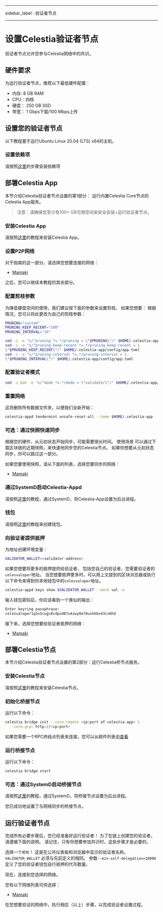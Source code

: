 - - -
sidebar_label : 验证者节点
- - -

# 设置Celestia验证者节点

验证者节点允许您参与Celestia网络中的共识。

## 硬件要求

为运行验证者节点，推荐以下最低硬件配置：

* 内存: 8 GB RAM
* CPU：四核
* 硬盘： 250 GB SSD
* 带宽： 1 Gbps下载/100 Mbps上传

## 设置您的验证者节点

以下教程基于运行Ubuntu Linux 20.04 (LTS) x64的主机。

### 设置依赖项

请按照[这里](../developers/environment.md)的步骤安装依赖项

## 部署Celestia App

本节介绍Celestia验证者节点设置的第1部分： 运行内置Celestia Core节点的Celestia App服务。

> 注意：请确保您至少有100+ GB可用空间来安全安装+运行验证者节点。

### 安装Celestia App

请按照[这里](../developers/celestia-app.md)的教程来安装Celestia App。

### 设置P2P网络

对于指南的这一部分，请选择您想要连接的网络：

* [Mamaki](./mamaki-testnet.md#setup-p2p-network)

之后，您可以继续本教程的其余部分。

### 配置剪枝参数

为降低硬盘空间的使用，我们建议按下面的参数来设置剪枝。 如果您想要： 根据情况，您可以将此更改为自己的剪枝参数：

```sh
PRUNING="custom"
PRUNING_KEEP_RECENT="100"
PRUNING_INTERVAL="10"

sed -i -e "s/^pruning *=.*/pruning = \"$PRUNING\"/" $HOME/.celestia-app/config/app.toml
sed -i -e "s/^pruning-keep-recent *=.*/pruning-keep-recent = \
\"$PRUNING_KEEP_RECENT\"/" $HOME/.celestia-app/config/app.toml
sed -i -e "s/^pruning-interval *=.*/pruning-interval = \
\"$PRUNING_INTERVAL\"/" $HOME/.celestia-app/config/app.toml
```

### 配置验证者模式

```sh
sed -i.bak -e "s/^mode *=.*/mode = \"validator\"/" $HOME/.celestia-app/config/config.toml
```

### 重置网络

这将删除所有数据文件夹，以便我们全新开始：

```sh
celestia-appd tendermint unsafe-reset-all --home $HOME/.celestia-app
```

### 可选：通过快照快速同步

根据您的硬件，从元初状态开始同步，可能需要很长时间。 使用场景 可以通过下载区块链的近期快照，来快速地同步您的Celestia节点。 如果你想要从元初状态同步，你可以跳过这一部分。

如果您要使用快照，请从下面的列表，选择您要同步的网络：

* [Mamaki](./mamaki-testnet.md#quick-sync-with-snapshot)

### 通过SystemD启动Celestia-Appd

请按照[这里](./systemd.md#start-the-celestia-app-with-systemd)的教程，通过SystemD，将Celestia-App设置为后台进程。

### 钱包

请按照[这里](../developers/wallet.md)的教程来创建钱包。

### 向验证者提供抵押

为地址创建环境变量：

```sh
VALIDATOR_WALLET=<validator-address>
```

如果您想要将更多的抵押提供给验证者， 包括您自己的验证者，您需要验证者的`celesvaloper`地址。 当您想要抵押更多时，可以用上文提到的区块浏览器或执行以下命令来得到你本地钱包中的`celesvaloper`地址。

```sh
celestia-appd keys show $VALIDATOR_WALLET --bech val -a
```

输入钱包密码后，你应该看到一个类似的输出：

```sh
Enter keyring passphrase:
celesvaloper1q3v5cugc8cdpud87u4zwy0a74uxkk6u43cv6hd
```

接下来，选择您想要给验证者抵押的网络：

* [Mamaki](./mamaki-testnet.md#delegate-to-a-validator)

## 部署Celestia节点

本节介绍Celestia验证者节点设置的第2部分：运行Celestia桥节点服务。

### 安装Celestia节点

请按照[这里](../developers/celestia-node.md)的教程来安装Celestia节点。

### 初始化桥接节点

运行以下命令：

```sh
celestia bridge init --core.remote <ip:port of celestia-app> \
  --core.grpc http://<ip:port>
```

如果您需要一个RPC终结点列表来连接，您可以从邮件列表[中查看](./mamaki-testnet.md#rpc-endpoints)

### 运行桥接节点

运行以下命令：

```sh
celestia bridge start
```

### 可选：通过SystemD启动桥接节点

请按照[这里](./systemd.md#celestia-bridge-node)的教程，通过SystemD，将桥接节点设置为后台进程。

您已成功地设置了与网络同步的桥接节点。

## 运行验证者节点

完成所有必要步骤后，您已经准备好运行验证者！ 为了在链上创建您的验证者，请遵循下面的说明。 请记住，只有你想要参加共识时，这些步骤才是必要的。

选择一个`昵称`！ 这是在公共仪表板和浏览器中显示的验证者名称。 `VALIDATOR_WALLET` 必须与先前定义的相同。 参数`--min-self-delegation=10000`定义了您的验证者钱包自行抵押的代币数量。

现在，连接到您选择的网络。

您有以下网络列表可供选择：

* [Mamaki](./mamaki-testnet.md#connect-validator)

在您想要验证的网络中，执行相应（以上）步骤，以完成验证者设置过程。
